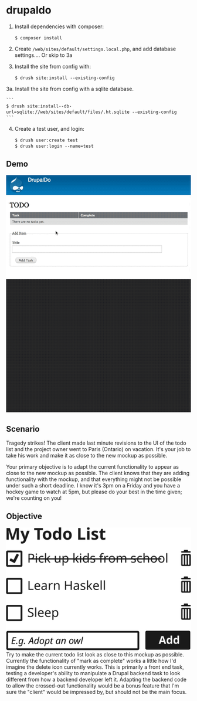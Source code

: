 # drupaldo

1. Install dependencies with composer:
    ```
    $ composer install
    ```
2. Create `/web/sites/default/settings.local.php`, and add database settings.... Or skip to 3a

3. Install the site from config with:

    ```
    $ drush site:install --existing-config
    ```

3a. Install the site from config with a sqlite database.

    ```
    $ drush site:install--db-url=sqlite://web/sites/default/files/.ht.sqlite --existing-config
    ```

4. Create a test user, and login:

    ```
    $ drush user:create test
    $ drush user:login --name=test
    ```

## Demo
![Watch the video](docs/drupaldo-demo.gif)

## Scenario

Tragedy strikes! The client made last minute revisions to the UI of the todo list and the project owner went to Paris (Ontario) on vacation. It's your job to take his work and make it as close to the new mockup as possible.

Your primary objective is to adapt the current functionality to appear as close to the new mockup as possible. The client knows that they are adding functionality with the mockup, and that everything might not be possible under such a short deadline. I know it's 3pm on a Friday and you have a hockey game to watch at 5pm, but please do your best in the time given; we're counting on you!

## Objective

![Objective](docs/todo_list.svg)
Try to make the current todo list look as close to this mockup as possible. Currently the functionality of "mark as complete" works a little how I'd imagine the delete icon currently works. This is primarily a front end task, testing a developer's ability to manipulate a Drupal backend task to look different from how a backend developer left it. Adapting the backend code to allow the crossed-out functionality would be a bonus feature that I'm sure the "client" would be impressed by, but should not be the main focus.
